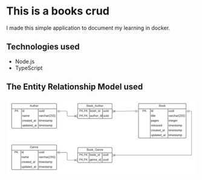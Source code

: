 # This is a books crud
I made this simple application to document my learning in docker.

## Technologies used
* Node.js
* TypeScript

## The Entity Relationship Model used

![ERD](./docs/Books.jpeg)